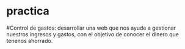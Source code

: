 # practica 
#Control de gastos: desarrollar una web que nos ayude a gestionar nuestros ingresos y gastos, con el objetivo de conocer el dinero que tenenos ahorrado.
